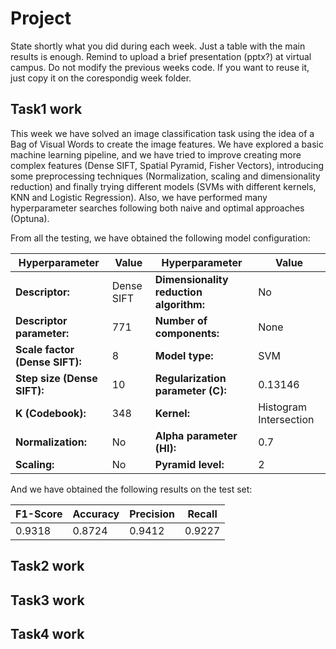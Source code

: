 # Project
State shortly what you did during each week. Just a table with the main results is enough. Remind to upload a brief presentation (pptx?) at virtual campus. Do not modify the previous weeks code. If you want to reuse it, just copy it on the corespondig week folder.

## Task1 work

This week we have solved an image classification task using the idea of a Bag of Visual Words to create the image features.
We have explored a basic machine learning pipeline, and we have tried to improve creating more complex features (Dense SIFT, Spatial Pyramid, Fisher Vectors),
introducing some preprocessing techniques (Normalization, scaling and dimensionality reduction) and finally trying different models (SVMs with different kernels, KNN and Logistic Regression).
Also, we have performed many hyperparameter searches following both naive and optimal approaches (Optuna).

From all the testing, we have obtained the following model configuration:

| Hyperparameter             	    | Value 	    | Hyperparameter                         	| Value                   |
|-------------------------------- |------------	|---------------------------------------- |------------------------	|
| **Descriptor:**              	  | Dense SIFT 	| **Dimensionality reduction algorithm:** | No                     	|
| **Descriptor parameter:** 	    | 771        	| **Number of components:**               | None                   	|
| **Scale factor (Dense SIFT):**  | 8          	| **Model type:**                      	  | SVM                    	|
| **Step size (Dense SIFT):**     | 10         	| **Regularization parameter (C):** 	    | 0.13146                	|
| **K (Codebook):**            	  | 348        	| **Kernel:**                          	  | Histogram Intersection 	|
| **Normalization:**           	  | No         	| **Alpha parameter (HI):**               | 0.7                    	|
| **Scaling:**                   	| No         	| **Pyramid level:**                   	  | 2                      	|

And we have obtained the following results on the test set:

| F1-Score    | Accuracy 	  | Precision  	| Recall     |
|-------------|------------	|-------------|----------- |
| 0.9318      | 0.8724    	| 0.9412     	|  0.9227    |


## Task2 work

## Task3 work

## Task4 work

